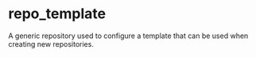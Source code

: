 # repo_template
A generic repository used to configure a template that can be used when creating new repositories.
